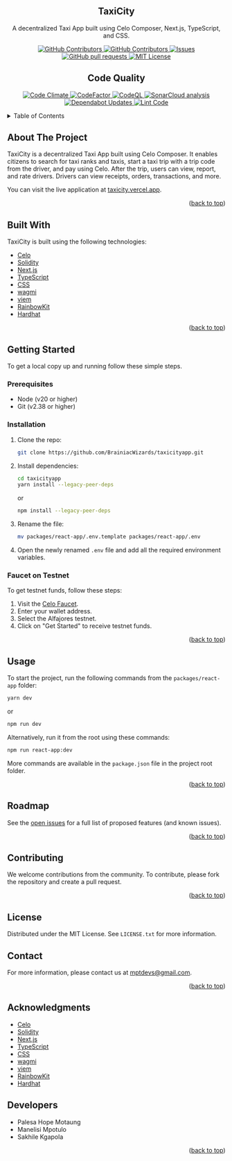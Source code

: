 <!-- TITLE -->

<h2 align="center">TaxiCity</h2>
<p align="center">A decentralized Taxi App built using Celo Composer, Next.js, TypeScript, and CSS.</p>

<p align="center">
  <a href="https://github.com/BrainiacWizards/taxicity/graphs/stars">
    <img alt="GitHub Contributors" src="https://img.shields.io/github/stars/BrainiacWizards/taxicity?color=FCFF52" />
  </a>
  <a href="https://github.com/BrainiacWizards/taxicity/graphs/contributors">
    <img alt="GitHub Contributors" src="https://img.shields.io/github/contributors/BrainiacWizards/taxicity?color=E7E3D4" />
  </a>
  <a href="https://github.com/BrainiacWizards/taxicity/issues">
    <img alt="Issues" src="https://img.shields.io/github/issues/BrainiacWizards/taxicity?color=E7E3D4" />
  </a>
  <a href="https://github.com/BrainiacWizards/taxicity/pulls">
    <img alt="GitHub pull requests" src="https://img.shields.io/github/issues-pr/BrainiacWizards/taxicity?color=E7E3D4" />
  </a>
  <a href="https://opensource.org/license/mit/">
    <img alt="MIT License" src="https://img.shields.io/badge/License-MIT-yellow.svg" />
  </a>
</p>

<h2 align="center">Code Quality</h2>

<p align="center">
  <a href="https://codeclimate.com/github/BrainiacWizards/taxicityapp">
    <img src="https://codeclimate.com/github/BrainiacWizards/taxicityapp/badges/gpa.svg" alt="Code Climate" />
  </a>
  <a href="https://www.codefactor.io/repository/github/brainiacwizards/taxicityapp">
    <img src="https://www.codefactor.io/repository/github/brainiacwizards/taxicityapp/badge" alt="CodeFactor" />
  </a>
  <a href="https://github.com/BrainiacWizards/taxicityapp/actions/workflows/github-code-scanning/codeql">
    <img src="https://github.com/BrainiacWizards/taxicityapp/actions/workflows/github-code-scanning/codeql/badge.svg" alt="CodeQL" />
  </a>
  <a href="https://github.com/BrainiacWizards/taxicityapp/actions/workflows/sonarcloud.yml">
    <img src="https://github.com/BrainiacWizards/taxicityapp/actions/workflows/sonarcloud.yml/badge.svg" alt="SonarCloud analysis" />
  </a>
  <a href="https://github.com/BrainiacWizards/taxicityapp/actions/workflows/dependabot/dependabot-updates">
    <img src="https://github.com/BrainiacWizards/taxicityapp/actions/workflows/dependabot/dependabot-updates/badge.svg" alt="Dependabot Updates" />
  </a>
  <a href="https://github.com/BrainiacWizards/taxicityapp/actions/workflows/lint.yml">
    <img src="https://github.com/BrainiacWizards/taxicityapp/actions/workflows/lint.yml/badge.svg" alt="Lint Code" />
  </a>
</p>
<!-- TABLE OF CONTENTS -->

<details>
  <summary>Table of Contents</summary>
  <ol>
    <li>
      <a href="#about-the-project">About The Project</a>
      <ul>
        <li><a href="#built-with">Built With</a></li>
      </ul>
    </li>
    <li>
      <a href="#getting-started">Getting Started</a>
      <ul>
        <li><a href="#prerequisites">Prerequisites</a></li>
        <li><a href="#installation">Installation</a></li>
      </ul>
    </li>
    <li><a href="#usage">Usage</a></li>
    <li><a href="#roadmap">Roadmap</a></li>
    <li><a href="#contributing">Contributing</a></li>
    <li><a href="#license">License</a></li>
    <li><a href="#contact">Contact</a></li>
    <li><a href="#acknowledgments">Acknowledgments</a></li>
  </ol>
</details>

<!-- ABOUT THE PROJECT -->

## About The Project

TaxiCity is a decentralized Taxi App built using Celo Composer. It enables citizens to search for taxi ranks and taxis, start a taxi trip with a trip code from the driver, and pay using Celo. After the trip, users can view, report, and rate drivers. Drivers can view receipts, orders, transactions, and more.

You can visit the live application at [taxicity.vercel.app](https://taxicity.vercel.app).

<p align="right">(<a href="#top">back to top</a>)</p>

## Built With

TaxiCity is built using the following technologies:

- [Celo](https://celo.org/)
- [Solidity](https://docs.soliditylang.org/en/v0.8.19/)
- [Next.js](https://nextjs.org/)
- [TypeScript](https://www.typescriptlang.org/)
- [CSS](https://developer.mozilla.org/en-US/docs/Web/CSS)
- [wagmi](https://wagmi.sh/)
- [viem](https://viem.sh/)
- [RainbowKit](https://www.rainbowkit.com/)
- [Hardhat](https://hardhat.org/)

<p align="right">(<a href="#top">back to top</a>)</p>

<!-- GETTING STARTED -->

## Getting Started

To get a local copy up and running follow these simple steps.

### Prerequisites

- Node (v20 or higher)
- Git (v2.38 or higher)

### Installation

1. Clone the repo:

   ```bash
   git clone https://github.com/BrainiacWizards/taxicityapp.git
   ```

2. Install dependencies:

   ```bash
   cd taxicityapp
   yarn install --legacy-peer-deps
   ```

   or

   ```bash
   npm install --legacy-peer-deps
   ```

3. Rename the file:

   ```bash
   mv packages/react-app/.env.template packages/react-app/.env
   ```

4. Open the newly renamed `.env` file and add all the required environment variables.

### Faucet on Testnet

To get testnet funds, follow these steps:

1. Visit the [Celo Faucet](https://celo.org/developers/faucet).
2. Enter your wallet address.
3. Select the Alfajores testnet.
4. Click on "Get Started" to receive testnet funds.

<p align="right">(<a href="#top">back to top</a>)</p>

## Usage

To start the project, run the following commands from the `packages/react-app` folder:

```bash
yarn dev
```

or

```bash
npm run dev
```

Alternatively, run it from the root using these commands:

```bash
npm run react-app:dev
```

More commands are available in the `package.json` file in the project root folder.

<p align="right">(<a href="#top">back to top</a>)</p>

<!-- ROADMAP -->

## Roadmap

See the [open issues](https://github.com/BrainiacWizards/taxicityapp/issues) for a full list of proposed features (and known issues).

<p align="right">(<a href="#top">back to top</a>)</p>

<!-- CONTRIBUTING -->

## Contributing

We welcome contributions from the community. To contribute, please fork the repository and create a pull request.

<p align="right">(<a href="#top">back to top</a>)</p>

## License

Distributed under the MIT License. See `LICENSE.txt` for more information.

<!-- CONTACT -->

## Contact

For more information, please contact us at [mptdevs@gmail.com](mailto:mptdevs@gmail.com).

<p align="right">(<a href="#top">back to top</a>)</p>

<!-- ACKNOWLEDGMENTS -->

## Acknowledgments

- [Celo](https://celo.org/)
- [Solidity](https://docs.soliditylang.org/en/v0.8.19/)
- [Next.js](https://nextjs.org/)
- [TypeScript](https://www.typescriptlang.org/)
- [CSS](https://developer.mozilla.org/en-US/docs/Web/CSS)
- [wagmi](https://wagmi.sh/)
- [viem](https://viem.sh/)
- [RainbowKit](https://www.rainbowkit.com/)
- [Hardhat](https://hardhat.org/)

## Developers

- Palesa Hope Motaung
- Manelisi Mpotulo
- Sakhile Kgapola

<p align="right">(<a href="#top">back to top</a>)</p>
